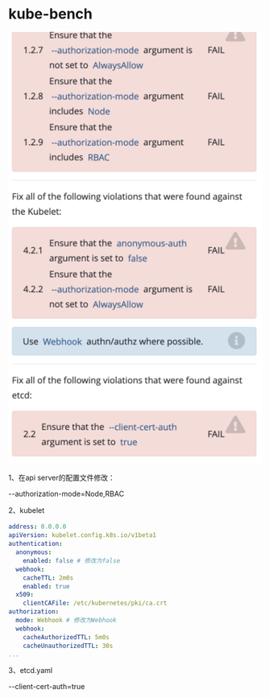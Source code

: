 # kube-bench

![10](../images/10.png)

1、在api server的配置文件修改：

--authorization-mode=Node,RBAC

2、kubelet
```yaml
address: 0.0.0.0
apiVersion: kubelet.config.k8s.io/v1beta1
authentication:
  anonymous:
    enabled: false # 修改为false
  webhook:
    cacheTTL: 2m0s
    enabled: true
  x509:
    clientCAFile: /etc/kubernetes/pki/ca.crt
authorization:
  mode: Webhook # 修改为Webhook
  webhook:
    cacheAuthorizedTTL: 5m0s
    cacheUnauthorizedTTL: 30s
...
```

3、etcd.yaml

--client-cert-auth=true